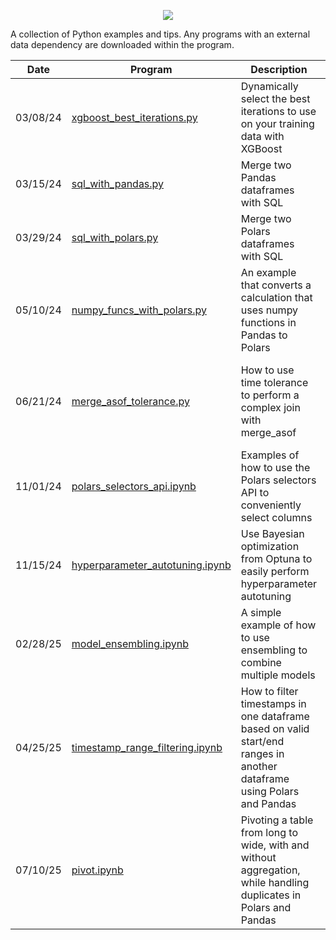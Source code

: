 <p align="center">
  <img src="https://github.com/user-attachments/assets/bad58d59-1345-47a5-b121-8ad1af772bf7">
</p>
A collection of Python examples and tips. Any programs with an external data dependency are downloaded within the program.

Date          | Program       | Description   | Tags 
------------- | ------------- | ------------- | ------------- 
03/08/24 | [xgboost_best_iterations.py](./xgboost_best_iterations.py) | Dynamically select the best iterations to use on your training data with XGBoost | Data Science, Gradient Boosting, XGBoost
03/15/24 | [sql_with_pandas.py](./sql_with_pandas.py) | Merge two Pandas dataframes with SQL | Data Engineering, Pandas, SQL
03/29/24 | [sql_with_polars.py](./sql_with_polars.py) | Merge two Polars dataframes with SQL | Data Engineering, Polars, SQL
05/10/24 | [numpy_funcs_with_polars.py](./numpy_funcs_with_polars.py) | An example that converts a calculation that uses numpy functions in Pandas to Polars | Data Engineering, Numpy, Pandas, Polars
06/21/24 | [merge_asof_tolerance.py](./merge_asof_tolerance.py) | How to use time tolerance to perform a complex join with merge_asof | Data Engineering, Data Science, Join, Merge, Pandas, Temporal
11/01/24 | [polars_selectors_api.ipynb](./polars_selectors_api.ipynb) | Examples of how to use the Polars selectors API to conveniently select columns | Data Engineering, Data Science, Polars
11/15/24 | [hyperparameter_autotuning.ipynb](./hyperparameter_autotuning.ipynb) | Use Bayesian optimization from Optuna to easily perform hyperparameter autotuning | AI, Data Science, Machine Learning, Optimization
02/28/25 | [model_ensembling.ipynb](./model_ensembling.ipynb) | A simple example of how to use ensembling to combine multiple models | AI, Data Science, Machine Learning, Scikit-learn
04/25/25 | [timestamp_range_filtering.ipynb](./timestamp_range_filtering.ipynb) | How to filter timestamps in one dataframe based on valid start/end ranges in another dataframe using Polars and Pandas | Data Engineering, Data Science, Pandas, Polars
07/10/25 | [pivot.ipynb](./pivot.ipynb) | Pivoting a table from long to wide, with and without aggregation, while handling duplicates in Polars and Pandas | Data Engineering, Data Science, Pandas, Polars
